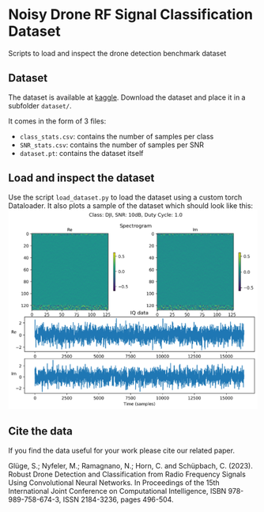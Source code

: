 # Noisy Drone RF Signal Classification Dataset
Scripts to load and inspect the drone detection benchmark dataset

## Dataset
The dataset is available at [kaggle](https://www.kaggle.com/datasets/sgluege/noisy-drone-rf-signal-classification). Download the dataset and place it in a subfolder `dataset/`. 

It comes in the form of 3 files:
- `class_stats.csv`: contains the number of samples per class
- `SNR_stats.csv`: contains the number of samples per SNR
- `dataset.pt`: contains the dataset itself

## Load and inspect the dataset
Use the script `load_dataset.py` to load the dataset using a custom torch Dataloader. It also plots a sample of the dataset which should look like this: 
![sample_input_data.jpg](doc/img/sample_input_data.png)

## Cite the data

If you find the data useful for your work please cite our related paper.

Glüge, S.; Nyfeler, M.; Ramagnano, N.; Horn, C. and Schüpbach, C. (2023). Robust Drone Detection and Classification from Radio Frequency Signals Using Convolutional Neural Networks. In Proceedings of the 15th International Joint Conference on Computational Intelligence, ISBN 978-989-758-674-3, ISSN 2184-3236, pages 496-504.

